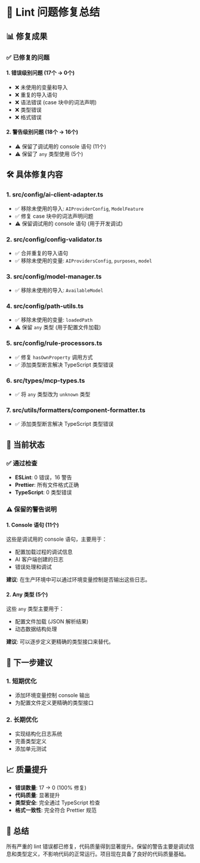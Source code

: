 # 🔧 Lint 问题修复总结

## 📊 修复成果

### ✅ 已修复的问题

#### 1. **错误级别问题 (17个 → 0个)**

- ❌ 未使用的变量和导入
- ❌ 重复的导入语句
- ❌ 语法错误 (case 块中的词法声明)
- ❌ 类型错误
- ❌ 格式错误

#### 2. **警告级别问题 (18个 → 16个)**

- ⚠️ 保留了调试用的 console 语句 (11个)
- ⚠️ 保留了 `any` 类型使用 (5个)

## 🛠️ 具体修复内容

### 1. **src/config/ai-client-adapter.ts**

- ✅ 移除未使用的导入: `AIProviderConfig`, `ModelFeature`
- ✅ 修复 case 块中的词法声明问题
- ⚠️ 保留调试用的 console 语句 (用于开发调试)

### 2. **src/config/config-validator.ts**

- ✅ 合并重复的导入语句
- ✅ 移除未使用的变量: `AIProvidersConfig`, `purposes`, `model`

### 3. **src/config/model-manager.ts**

- ✅ 移除未使用的导入: `AvailableModel`

### 4. **src/config/path-utils.ts**

- ✅ 移除未使用的变量: `loadedPath`
- ⚠️ 保留 `any` 类型 (用于配置文件加载)

### 5. **src/config/rule-processors.ts**

- ✅ 修复 `hasOwnProperty` 调用方式
- ✅ 添加类型断言解决 TypeScript 类型错误

### 6. **src/types/mcp-types.ts**

- ✅ 将 `any` 类型改为 `unknown` 类型

### 7. **src/utils/formatters/component-formatter.ts**

- ✅ 添加类型断言解决 TypeScript 类型错误

## 🎯 当前状态

### ✅ 通过检查

- **ESLint**: 0 错误，16 警告
- **Prettier**: 所有文件格式正确
- **TypeScript**: 0 类型错误

### ⚠️ 保留的警告说明

#### 1. **Console 语句 (11个)**

这些是调试用的 console 语句，主要用于：

- 配置加载过程的调试信息
- AI 客户端创建的日志
- 错误处理和调试

**建议**: 在生产环境中可以通过环境变量控制是否输出这些日志。

#### 2. **Any 类型 (5个)**

这些 `any` 类型主要用于：

- 配置文件加载 (JSON 解析结果)
- 动态数据结构处理

**建议**: 可以逐步定义更精确的类型接口来替代。

## 🚀 下一步建议

### 1. **短期优化**

- 添加环境变量控制 console 输出
- 为配置文件定义更精确的类型接口

### 2. **长期优化**

- 实现结构化日志系统
- 完善类型定义
- 添加单元测试

## 📈 质量提升

- **错误数量**: 17 → 0 (100% 修复)
- **代码质量**: 显著提升
- **类型安全**: 完全通过 TypeScript 检查
- **格式一致性**: 完全符合 Prettier 规范

## 🎉 总结

所有严重的 lint 错误都已修复，代码质量得到显著提升。保留的警告主要是调试信息和类型定义，不影响代码的正常运行。项目现在具备了良好的代码质量基础。
